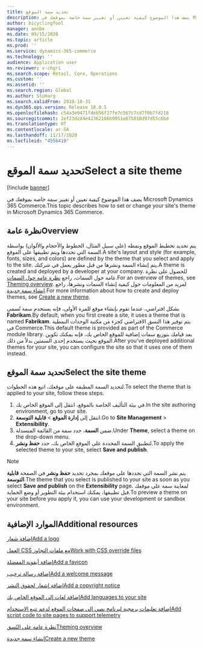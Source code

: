 ```yaml
---
title: تحديد سمة الموقع
description: يصف هذا الموضوع كيفية تعيين أو تغيير سمة خاصة بموقعك في Microsoft Dynamics 365 Commerce.
author: bicyclingfool
manager: annbe
ms.date: 09/15/2020
ms.topic: article
ms.prod: ''
ms.service: dynamics-365-commerce
ms.technology: ''
audience: Application user
ms.reviewer: v-chgri
ms.search.scope: Retail, Core, Operations
ms.custom: ''
ms.assetid: ''
ms.search.region: Global
ms.author: StuHarg
ms.search.validFrom: 2019-10-31
ms.dyn365.ops.version: Release 10.0.5
ms.openlocfilehash: c54a3e9471fdeb56f27fe7c567c7cd7f0b7fd218
ms.sourcegitcommit: 2ef23dcd4e42362186b9951e675010d97d55c6bd
ms.translationtype: HT
ms.contentlocale: ar-SA
ms.lasthandoff: 11/17/2020
ms.locfileid: "4556419"
---
```

# <a name="select-a-site-theme"></a><span data-ttu-id="124c9-103">تحديد سمة الموقع</span><span class="sxs-lookup"><span data-stu-id="124c9-103">Select a site theme</span></span>

[!include [banner](includes/banner.md)]

<span data-ttu-id="124c9-104">يصف هذا الموضوع كيفية تعيين أو تغيير سمة خاصة بموقعك في Microsoft Dynamics 365 Commerce.</span><span class="sxs-lookup"><span data-stu-id="124c9-104">This topic describes how to set or change your site's theme in Microsoft Dynamics 365 Commerce.</span></span>

## <a name="overview"></a><span data-ttu-id="124c9-105">نظرة عامة</span><span class="sxs-lookup"><span data-stu-id="124c9-105">Overview</span></span>

<span data-ttu-id="124c9-106">يتم تحديد تخطيط الموقع ونمطه (على سبيل المثال، الخطوط والأحجام والألوان) بواسطة السمة التي تحددها ويتم تطبيقها على الموقع.</span><span class="sxs-lookup"><span data-stu-id="124c9-106">A site's layout and style (for example, fonts, sizes, and colors) are defined by the theme that you select and apply to the site.</span></span> <span data-ttu-id="124c9-107">يتم إنشاء السمة ونشرها من قبل مطور يعمل في شركتك.</span><span class="sxs-lookup"><span data-stu-id="124c9-107">A theme is created and deployed by a developer at your company.</span></span> <span data-ttu-id="124c9-108">للحصول على نظرة عامة حول السمات، راجع [نظرة عامة حول السمات](e-commerce-extensibility/theming.md).</span><span class="sxs-lookup"><span data-stu-id="124c9-108">For an overview of themes, see [Theming overview](e-commerce-extensibility/theming.md).</span></span> <span data-ttu-id="124c9-109">لمزيد من المعلومات حول كيفية إنشاء السمات ونشرها، راجع [إنشاء سمة جديدة](e-commerce-extensibility/create-theme.md).</span><span class="sxs-lookup"><span data-stu-id="124c9-109">For more information about how to create and deploy themes, see [Create a new theme](e-commerce-extensibility/create-theme.md).</span></span>

<span data-ttu-id="124c9-110">بشكل افتراضي، عندما تقوم بإنشاء موقع للمرة الأولى، فإنه يستخدم سمة تُسمى **Fabrikam**.</span><span class="sxs-lookup"><span data-stu-id="124c9-110">By default, when you first create a site, it uses a theme that is named **Fabrikam**.</span></span> <span data-ttu-id="124c9-111">يتم توفير هذا النسق الافتراضي كجزء من مكتبة الوحدات النمطية في Commerce.</span><span class="sxs-lookup"><span data-stu-id="124c9-111">This default theme is provided as part of the Commerce module library.</span></span> <span data-ttu-id="124c9-112">بعد قيامك بتوزيع سمات إضافية للموقع الخاص بك، فإنه يمكنك تكوين الموقع بحيث يستخدم إحدى السمتين بدلاً من ذلك.</span><span class="sxs-lookup"><span data-stu-id="124c9-112">After you've deployed additional themes for your site, you can configure the site so that it uses one of them instead.</span></span>

## <a name="select-the-site-theme"></a><span data-ttu-id="124c9-113">تحديد سمة الموقع</span><span class="sxs-lookup"><span data-stu-id="124c9-113">Select the site theme</span></span>

<span data-ttu-id="124c9-114">لتحديد السمة المطبقة على موقعك، اتبع هذه الخطوات.</span><span class="sxs-lookup"><span data-stu-id="124c9-114">To select the theme that is applied to your site, follow these steps.</span></span>

1. <span data-ttu-id="124c9-115">في بيئة التأليف الخاصة بالموقع، انتقل إلى الموقع الخاص بك.</span><span class="sxs-lookup"><span data-stu-id="124c9-115">In the site authoring environment, go to your site.</span></span>
1. <span data-ttu-id="124c9-116">انتقل إلى **إدارة الموقع** \> **قابلية التوسعة**.</span><span class="sxs-lookup"><span data-stu-id="124c9-116">Go to **Site Management** \> **Extensibility**.</span></span>
1. <span data-ttu-id="124c9-117">ضمن **السمة**، حدد سمة من القائمة المنسدلة.</span><span class="sxs-lookup"><span data-stu-id="124c9-117">Under **Theme**, select a theme on the drop-down menu.</span></span>
1. <span data-ttu-id="124c9-118">لتطبيق السمة المحددة على الموقع الخاص بك، حدد **حفظ ونشر**.</span><span class="sxs-lookup"><span data-stu-id="124c9-118">To apply the selected theme to your site, select **Save and publish**.</span></span>

> [!NOTE]
> <span data-ttu-id="124c9-119">يتم نشر السمة التي تحددها على موقعك بمجرد تحديد **حفظ ونشر** في الصفحة **قابلية التوسعة**.</span><span class="sxs-lookup"><span data-stu-id="124c9-119">The theme that you select is published to your site as soon as you select **Save and publish** on the **Extensibility** page.</span></span> <span data-ttu-id="124c9-120">لمعاينة سمة على موقعك قبل تطبيقها، يمكنك استخدام بيئة التطوير أو وضع الحماية.</span><span class="sxs-lookup"><span data-stu-id="124c9-120">To preview a theme on your site before you apply it, you can use your development or sandbox environment.</span></span>

## <a name="additional-resources"></a><span data-ttu-id="124c9-121">الموارد الإضافية</span><span class="sxs-lookup"><span data-stu-id="124c9-121">Additional resources</span></span>

[<span data-ttu-id="124c9-122">إضافة شعار</span><span class="sxs-lookup"><span data-stu-id="124c9-122">Add a logo</span></span>](add-logo.md)

[<span data-ttu-id="124c9-123">العمل CSS مع ملفات التجاوز</span><span class="sxs-lookup"><span data-stu-id="124c9-123">Work with CSS override files</span></span>](css-override-files.md)

[<span data-ttu-id="124c9-124">إضافة أيقونة المفضلة</span><span class="sxs-lookup"><span data-stu-id="124c9-124">Add a favicon</span></span>](add-favicon.md)

[<span data-ttu-id="124c9-125">إضافة رسالة ترحيب</span><span class="sxs-lookup"><span data-stu-id="124c9-125">Add a welcome message</span></span>](add-welcome-message.md)

[<span data-ttu-id="124c9-126">إضافة إشعار لحقوق النشر</span><span class="sxs-lookup"><span data-stu-id="124c9-126">Add a copyright notice</span></span>](add-copyright-notice.md)

[<span data-ttu-id="124c9-127">إضافة لغات إلى الموقع الخاص بك</span><span class="sxs-lookup"><span data-stu-id="124c9-127">Add languages to your site</span></span>](add-languages-to-site.md)

[<span data-ttu-id="124c9-128">إضافة تعليمات برمجية لبرنامج نصي إلى صفحات الموقع لدعم تتبع الاستخدام</span><span class="sxs-lookup"><span data-stu-id="124c9-128">Add script code to site pages to support telemetry</span></span>](add-telemetry.md)

[<span data-ttu-id="124c9-129">نظرة عامة على النُسق</span><span class="sxs-lookup"><span data-stu-id="124c9-129">Theming overview</span></span>](e-commerce-extensibility/theming.md)

[<span data-ttu-id="124c9-130">إنشاء سمة جديدة</span><span class="sxs-lookup"><span data-stu-id="124c9-130">Create a new theme</span></span>](e-commerce-extensibility/create-theme.md)

